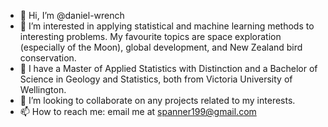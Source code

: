- 👋 Hi, I’m @daniel-wrench
- 👀 I’m interested in applying statistical and machine learning methods to interesting problems. My favourite topics are space exploration (especially of the Moon), global development, and New Zealand bird conservation.
- 🌱 I have a Master of Applied Statistics with Distinction and a Bachelor of Science in Geology and Statistics, both from Victoria University of Wellington.
- 💞️ I’m looking to collaborate on any projects related to my interests.
- 📫 How to reach me: email me at spanner199@gmail.com

<!---
daniel-wrench/daniel-wrench is a ✨ special ✨ repository because its `README.md` (this file) appears on your GitHub profile.
You can click the Preview link to take a look at your changes.
--->
